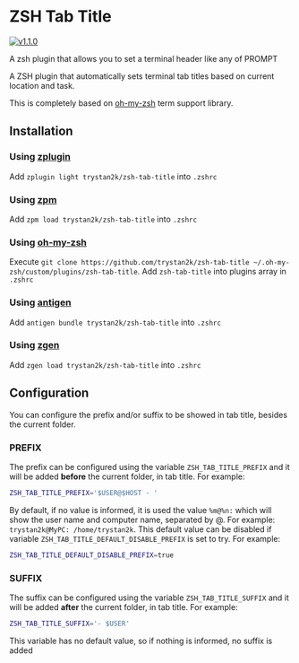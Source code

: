 # ZSH Tab Title

[![v1.1.0](https://img.shields.io/badge/version-1.1.0-brightgreen.svg)](https://github.com/trystan2k/zsh-tab-title/tree/v1.1.0)

A zsh plugin that allows you to set a terminal header like any of PROMPT

A ZSH plugin that automatically sets terminal tab titles based on current location and task.

This is completely based on [oh-my-zsh](https://github.com/ohmyzsh/ohmyzsh/blob/master/lib/termsupport.zsh) term support library.

## Installation

### Using [zplugin](https://github.com/zdharma/zplugin)

Add `zplugin light trystan2k/zsh-tab-title` into `.zshrc`

### Using [zpm](https://github.com/zpm-zsh/zpm)

Add `zpm load trystan2k/zsh-tab-title` into `.zshrc`

### Using [oh-my-zsh](https://github.com/robbyrussell/oh-my-zsh)

Execute `git clone https://github.com/trystan2k/zsh-tab-title ~/.oh-my-zsh/custom/plugins/zsh-tab-title`. Add `zsh-tab-title` into plugins array in `.zshrc`

### Using [antigen](https://github.com/zsh-users/antigen)

Add `antigen bundle trystan2k/zsh-tab-title` into `.zshrc`

### Using [zgen](https://github.com/tarjoilija/zgen)

Add `zgen load trystan2k/zsh-tab-title` into `.zshrc`

## Configuration

You can configure the prefix and/or suffix to be showed in tab title, besides the current folder.

### PREFIX

The prefix can be configured using the variable `ZSH_TAB_TITLE_PREFIX` and it will be added **before** the current folder, in tab title. For example:

```sh
ZSH_TAB_TITLE_PREFIX='$USER@$HOST - '
```

By default, if no value is informed, it is used the value `%m@%n:` which will show the user name and computer name, separated by @. For example: `trystan2k@MyPC: /home/trystan2k`. This default value can be disabled if variable `ZSH_TAB_TITLE_DEFAULT_DISABLE_PREFIX` is set to try. For example:

```sh
ZSH_TAB_TITLE_DEFAULT_DISABLE_PREFIX=true
```

### SUFFIX

The suffix can be configured using the variable `ZSH_TAB_TITLE_SUFFIX` and it will be added **after** the current folder, in tab title. For example:

```sh
ZSH_TAB_TITLE_SUFFIX='- $USER'
```

This variable has no default value, so if nothing is informed, no suffix is added